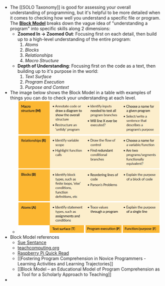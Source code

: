 - The [[SOLO Taxonomy]] is good for assessing your overall understanding of programming, but it's helpful to be more detailed when it comes to checking how well you understand a specific file or program. The [**Block Model**](https://helloworld.raspberrypi.org/articles/hw14-the-i-in-primm) breaks down the vague idea of "understanding a program" into specific skills along 2 dimensions:
	- **Zoomed In -> Zoomed Out**: Focusing first on each detail, then build up to a high-level understanding of the entire program:
	  1. *_Atoms_*
	  2. *_Blocks_*
	  3. *_Relationships_*
	  4. *_Macro Structure_*
	- **Depth of Understanding**: Focusing first on the code as a text, then building up to it's purpose in the world:
	  1. *_Text Surface_*
	  2. *_Program Execution_*
	  3. *_Purpose and Context_*
- The image below shows the Block Model in a table with examples of things you can do to check your understanding at each level.
	- ![block-model-understanding.png](../assets/block-model-understanding_1676715605161_0.png)
- Block Model references
	- [Sue Sentance](https://helloworld.raspberrypi.org/articles/hw14-the-i-in-primm)
	- [teachcomputing.org](https://blog.teachcomputing.org/quick-read-understanding-program-comprehension-using-the-block-model/)
	- [Raspberry Pi Quick Read](https://raspberrypi-education.s3-eu-west-1.amazonaws.com/Quick+Reads/Pedagogy+Quick+Read+12+-+Block+Model.pdf)
	- [[Fostering Program Comprehension in Novice Programmers - Learning Activities and Learning Trajectories]]
	- [[Block Model – an Educational Model of Program Comprehension as a Tool for a Scholarly Approach to Teaching]]
-